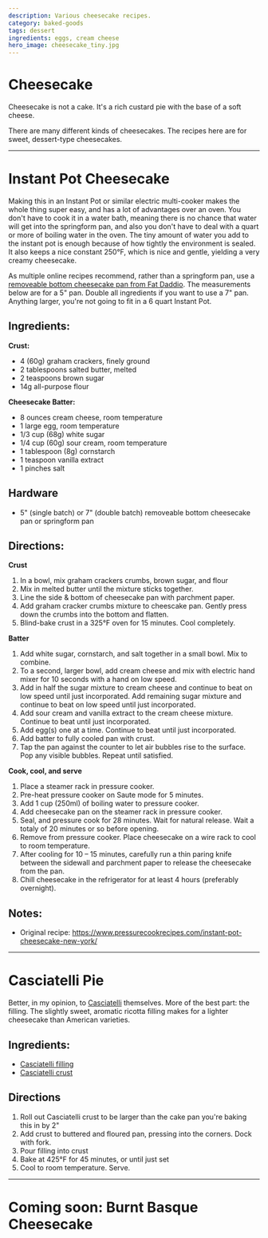 ```yaml
---
description: Various cheesecake recipes. 
category: baked-goods
tags: dessert
ingredients: eggs, cream cheese
hero_image: cheesecake_tiny.jpg 
---
```


# Cheesecake

Cheesecake is not a cake. It's a rich custard pie with the base of a soft cheese. 

There are many different kinds of cheesecakes. The recipes here are for sweet, dessert-type cheesecakes.

* * *

# Instant Pot Cheesecake

Making this in an Instant Pot or similar electric multi-cooker makes the whole thing super easy, and has a lot of advantages over an oven. You don't have to cook it in a water bath, meaning there is no chance that water will get into the springform pan, and also you don't have to deal with a quart or more of boiling water in the oven. The tiny amount of water you add to the instant pot is enough because of how tightly the environment is sealed. It also keeps a nice constant 250°F, which is nice and gentle, yielding a very creamy cheesecake.

As multiple online recipes recommend, rather than a springform pan, use a [removeable bottom cheesecake pan from Fat Daddio](https://shop.fatdaddios.com/products/cheesecake-pans). The measurements below are for a 5" pan. Double all ingredients if you want to use a 7" pan. Anything larger, you're not going to fit in a 6 quart Instant Pot.

## Ingredients:

**Crust:**

* 4 (60g) graham crackers, finely ground
* 2 tablespoons salted butter, melted
* 2 teaspoons brown sugar
* 14g all-purpose flour 

**Cheesecake Batter:**

* 8 ounces cream cheese, room temperature
* 1 large egg, room temperature
* 1/3 cup (68g) white sugar
* 1/4 cup (60g) sour cream, room temperature
* 1 tablespoon (8g) cornstarch
* 1 teaspoon vanilla extract
* 1 pinches salt

## Hardware

* 5" (single batch) or 7" (double batch) removeable bottom cheesecake pan or springform pan

## Directions:

**Crust**

1. In a bowl, mix graham crackers crumbs, brown sugar, and flour
2. Mix in melted butter until the mixture sticks together.
3. Line the side & bottom of cheesecake pan with parchment paper.
4. Add graham cracker crumbs mixture to cheescake pan. Gently press down the crumbs into the bottom and flatten.
5. Blind-bake crust in a 325°F oven for 15 minutes. Cool completely.

**Batter**

1. Add white sugar, cornstarch, and salt together in a small bowl. Mix to combine.
2. To a second, larger bowl, add cream cheese and mix with electric hand mixer for 10 seconds with a hand on low speed.
3. Add in half the sugar mixture to cream cheese and continue to beat on low speed until just incorporated. Add remaining sugar mixture and continue to beat on low speed until just incorporated.
4. Add sour cream and vanilla extract to the cream cheese mixture. Continue to beat until just incorporated.
5. Add egg(s) one at a time. Continue to beat until just incorporated.
6. Add batter to fully cooled pan with crust.
7. Tap the pan against the counter to let air bubbles rise to the surface. Pop any visible bubbles. Repeat until satisfied.

**Cook, cool, and serve**

1. Place a steamer rack in pressure cooker. 
2. Pre-heat pressure cooker on Saute mode for 5 minutes.
3. Add 1 cup (250ml) of boiling water to pressure cooker. 
4. Add cheesecake pan on the steamer rack in pressure cooker.
5. Seal, and pressure cook for 28 minutes. Wait for natural release. Wait a totaly of 20 minutes or so before opening.
6. Remove from pressure cooker. Place cheesecake on a wire rack to cool to room temperature.
7. After cooling for 10 – 15 minutes, carefully run a thin paring knife between the sidewall and parchment paper to release the cheesecake from the pan. 
8. Chill cheesecake in the refrigerator for at least 4 hours (preferably overnight).

## Notes:

* Original recipe: <https://www.pressurecookrecipes.com/instant-pot-cheesecake-new-york/>

* * *

# Casciatelli Pie

Better, in my opinion, to [Casciatelli](./Casciatelli.html) themselves. More of the best part: the filling. The slightly sweet, aromatic ricotta filling makes for a lighter cheesecake than American varieties.

## Ingredients:

- [Casciatelli filling](./Casciatelli.html)
- [Casciatelli crust](./Casciatelli.html)

## Directions

1. Roll out Casciatelli crust to be larger than the cake pan you're baking this in by 2"
2. Add crust to  buttered and floured pan, pressing into the corners. Dock with fork.
3. Pour filling into crust
4. Bake at 425°F for 45 minutes, or until just set
5. Cool to room temperature. Serve.

* * *

# Coming soon: Burnt Basque Cheesecake